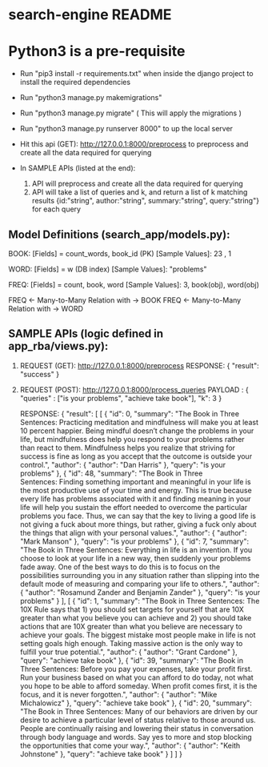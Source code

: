 # search-engine README

Python3 is a pre-requisite
==========================

* Run "pip3 install -r requirements.txt" when inside the django project
    to install the required dependencies
* Run "python3 manage.py makemigrations"
* Run "python3 manage.py migrate"
( This will apply the migrations )

* Run "python3 manage.py runserver 8000" to up the local server
* Hit this api (GET): http://127.0.0.1:8000/preprocess to preprocess and
  create all the data required for querying

* In SAMPLE APIs (listed at the end):
    1) API will preprocess and create all the data required for querying
    2) API will take a list of queries and k, and return a list of k matching results 
       {id:"string", author:"string", summary:"string", query:"string"} for each query

Model Definitions (search_app/models.py):
-----------------

BOOK:
    [Fields]        = count_words, book_id (PK)
    [Sample Values]: 23 , 1

WORD:
    [Fields]        = w (DB index)
    [Sample Values]: "problems"
    
FREQ:
    [Fields]        = count, book, word
    [Sample Values]:  3, book(obj), word(obj)
    

FREQ <- Many-to-Many Relation with -> BOOK
FREQ <- Many-to-Many Relation with -> WORD


SAMPLE APIs (logic defined in app_rba/views.py):
-----------

1) REQUEST (GET):  http://127.0.0.1:8000/preprocess
   RESPONSE: { "result": "success" }

2) REQUEST (POST):  http://127.0.0.1:8000/process_queries
   PAYLOAD : {  "queries" : ["is your problems", "achieve take book"], 
	            "k": 3 }
	            
   RESPONSE: {
    "result": [
        [
            {
                "id": 0,
                "summary": "The Book in Three Sentences: Practicing meditation and mindfulness will make you at least 10 percent happier. Being mindful doesn’t change the problems in your life, but mindfulness does help you respond to your problems rather than react to them. Mindfulness helps you realize that striving for success is fine as long as you accept that the outcome is outside your control.",
                "author": {
                    "author": "Dan Harris"
                },
                "query": "is your problems"
            },
            {
                "id": 48,
                "summary": "The Book in Three Sentences: Finding something important and meaningful in your life is the most productive use of your time and energy. This is true because every life has problems associated with it and finding meaning in your life will help you sustain the effort needed to overcome the particular problems you face. Thus, we can say that the key to living a good life is not giving a fuck about more things, but rather, giving a fuck only about the things that align with your personal values.",
                "author": {
                    "author": "Mark Manson"
                },
                "query": "is your problems"
            },
            {
                "id": 7,
                "summary": "The Book in Three Sentences: Everything in life is an invention. If you choose to look at your life in a new way, then suddenly your problems fade away. One of the best ways to do this is to focus on the possibilities surrounding you in any situation rather than slipping into the default mode of measuring and comparing your life to others.",
                "author": {
                    "author": "Rosamund Zander and Benjamin Zander"
                },
                "query": "is your problems"
            }
        ],
        [
            {
                "id": 1,
                "summary": "The Book in Three Sentences: The 10X Rule says that 1) you should set targets for yourself that are 10X greater than what you believe you can achieve and 2) you should take actions that are 10X greater than what you believe are necessary to achieve your goals. The biggest mistake most people make in life is not setting goals high enough. Taking massive action is the only way to fulfill your true potential.",
                "author": {
                    "author": "Grant Cardone"
                },
                "query": "achieve take book"
            },
            {
                "id": 39,
                "summary": "The Book in Three Sentences: Before you pay your expenses, take your profit first. Run your business based on what you can afford to do today, not what you hope to be able to afford someday. When profit comes first, it is the focus, and it is never forgotten.",
                "author": {
                    "author": "Mike Michalowicz"
                },
                "query": "achieve take book"
            },
            {
                "id": 20,
                "summary": "The Book in Three Sentences: Many of our behaviors are driven by our desire to achieve a particular level of status relative to those around us. People are continually raising and lowering their status in conversation through body language and words. Say yes to more and stop blocking the opportunities that come your way.",
                "author": {
                    "author": "Keith Johnstone"
                },
                "query": "achieve take book"
            }
        ]
    ]
}


